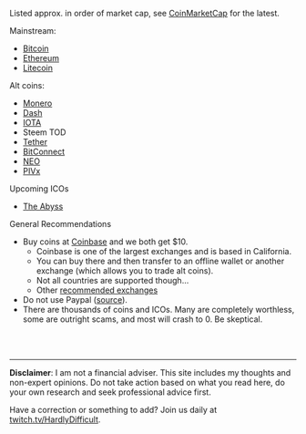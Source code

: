 
Listed approx. in order of market cap, see [CoinMarketCap](https://coinmarketcap.com/) for the latest.

Mainstream:

 - [Bitcoin](Bitcoin.md)
 - [Ethereum](Ethereum.md)
 - [Litecoin](Litecoin.md)

Alt coins:

 - [Monero](Monero.md)
 - [Dash](Dash.md)
 - [IOTA](IOTA.md)
 - Steem TOD
 - [Tether](Tether.md)
 - [BitConnect](BitConnect.md)
 - [NEO](NEO.md)
 - [PIVx](PIVx.md)

Upcoming ICOs

 - [The Abyss](TheAbyss.md)

General Recommendations

 - Buy coins at [Coinbase](coinbase.com/join/59ebf3c17be14a00f92091b8) and we both get $10.  
   - Coinbase is one of the largest exchanges and is based in California.  
   - You can buy there and then transfer to an offline wallet or another exchange (which allows you to trade alt coins).
   - Not all countries are supported though...
   - Other [recommended exchanges](recs/Exchanges.md)
 - Do not use Paypal ([source](https://themerkle.com/paypal-continues-crackdown-on-crypto-sellers-permanently-limits-accounts/)).
 - There are thousands of coins and ICOs.  Many are completely worthless, some are outright scams, and most will crash to 0.  Be skeptical.



<br><br><hr>  **Disclaimer**: I am not a financial adviser.  This site includes my thoughts and non-expert opinions.  Do not take action based on what you read here, do your own research and seek professional advice first.

Have a correction or something to add?  Join us daily at [twitch.tv/HardlyDifficult](http://twitch.tv/HardlyDifficult).